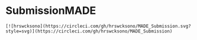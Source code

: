 # SubmissionMADE
 
    [![hrswcksono](https://circleci.com/gh/hrswcksono/MADE_Submission.svg?style=svg)](https://circleci.com/gh/hrswcksono/MADE_Submission)
